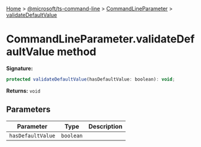 [Home](./index) &gt; [@microsoft/ts-command-line](./ts-command-line.md) &gt; [CommandLineParameter](./ts-command-line.commandlineparameter.md) &gt; [validateDefaultValue](./ts-command-line.commandlineparameter.validatedefaultvalue.md)

# CommandLineParameter.validateDefaultValue method


**Signature:**
```javascript
protected validateDefaultValue(hasDefaultValue: boolean): void;
```
**Returns:** `void`

## Parameters

|  Parameter | Type | Description |
|  --- | --- | --- |
|  `hasDefaultValue` | `boolean` |  |

